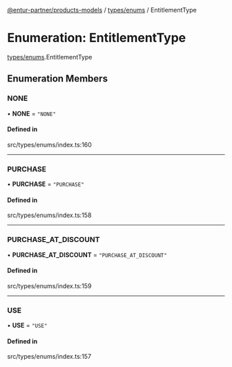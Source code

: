 [@entur-partner/products-models](../README.md) / [types/enums](../modules/types_enums.md) / EntitlementType

# Enumeration: EntitlementType

[types/enums](../modules/types_enums.md).EntitlementType

## Enumeration Members

### NONE

• **NONE** = ``"NONE"``

#### Defined in

src/types/enums/index.ts:160

___

### PURCHASE

• **PURCHASE** = ``"PURCHASE"``

#### Defined in

src/types/enums/index.ts:158

___

### PURCHASE\_AT\_DISCOUNT

• **PURCHASE\_AT\_DISCOUNT** = ``"PURCHASE_AT_DISCOUNT"``

#### Defined in

src/types/enums/index.ts:159

___

### USE

• **USE** = ``"USE"``

#### Defined in

src/types/enums/index.ts:157
